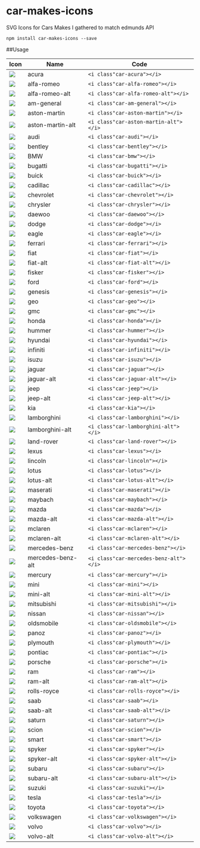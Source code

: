 # car-makes-icons
SVG Icons for Cars Makes I gathered to match edmunds API

`npm install car-makes-icons --save`

##Usage

|Icon|Name|Code|
|---|---|---|
| ![](https://rawgit.com/dangnelson/car-makes-icons/master/svgs/acura.svg) | acura | `<i class"car-acura"></i>`|
| ![](https://rawgit.com/dangnelson/car-makes-icons/master/svgs/alfa%20romeo.svg) | alfa-romeo | `<i class"car-alfa-romeo"></i>`|
| ![](https://rawgit.com/dangnelson/car-makes-icons/master/svgs/alfa%20romeo%20alt.svg) | alfa-romeo-alt | `<i class"car-alfa-romeo-alt"></i>`|
| ![](https://rawgit.com/dangnelson/car-makes-icons/master/svgs/am%20general.svg) | am-general | `<i class"car-am-general"></i>`|
| ![](https://rawgit.com/dangnelson/car-makes-icons/master/svgs/aston%20martin.svg) | aston-martin | `<i class"car-aston-martin"></i>`|
| ![](https://rawgit.com/dangnelson/car-makes-icons/master/svgs/aston%20martin%20alt.svg) | aston-martin-alt | `<i class"car-aston-martin-alt"></i>`|
| ![](https://rawgit.com/dangnelson/car-makes-icons/master/svgs/audi.svg) | audi | `<i class"car-audi"></i>`|
| ![](https://rawgit.com/dangnelson/car-makes-icons/master/svgs/bentley.svg) | bentley | `<i class"car-bentley"></i>`|
| ![](https://rawgit.com/dangnelson/car-makes-icons/master/svgs/bmw.svg) | BMW | `<i class"car-bmw"></i>`|
| ![](https://rawgit.com/dangnelson/car-makes-icons/master/svgs/bugatti.svg) | bugatti | `<i class"car-bugatti"></i>`|
| ![](https://rawgit.com/dangnelson/car-makes-icons/master/svgs/buick.svg) | buick | `<i class"car-buick"></i>`|
| ![](https://rawgit.com/dangnelson/car-makes-icons/master/svgs/cadillac.svg) | cadillac | `<i class"car-cadillac"></i>`|
| ![](https://rawgit.com/dangnelson/car-makes-icons/master/svgs/chevrolet.svg) | chevrolet | `<i class"car-chevrolet"></i>`|
| ![](https://rawgit.com/dangnelson/car-makes-icons/master/svgs/chrysler.svg) | chrysler | `<i class"car-chrysler"></i>`|
| ![](https://rawgit.com/dangnelson/car-makes-icons/master/svgs/daewoo.svg) | daewoo | `<i class"car-daewoo"></i>`|
| ![](https://rawgit.com/dangnelson/car-makes-icons/master/svgs/dodge.svg) | dodge | `<i class"car-dodge"></i>`|
| ![](https://rawgit.com/dangnelson/car-makes-icons/master/svgs/eagle.svg) | eagle | `<i class"car-eagle"></i>`|
| ![](https://rawgit.com/dangnelson/car-makes-icons/master/svgs/ferrari.svg) | ferrari | `<i class"car-ferrari"></i>`|
| ![](https://rawgit.com/dangnelson/car-makes-icons/master/svgs/fiat.svg) | fiat | `<i class"car-fiat"></i>`|
| ![](https://rawgit.com/dangnelson/car-makes-icons/master/svgs/fiat%20alt.svg) | fiat-alt | `<i class"car-fiat-alt"></i>`|
| ![](https://rawgit.com/dangnelson/car-makes-icons/master/svgs/fisker.svg) | fisker | `<i class"car-fisker"></i>`|
| ![](https://rawgit.com/dangnelson/car-makes-icons/master/svgs/ford.svg) | ford | `<i class"car-ford"></i>`|
| ![](https://rawgit.com/dangnelson/car-makes-icons/master/svgs/genesis.svg) | genesis | `<i class"car-genesis"></i>`|
| ![](https://rawgit.com/dangnelson/car-makes-icons/master/svgs/geo.svg) | geo | `<i class"car-geo"></i>`|
| ![](https://rawgit.com/dangnelson/car-makes-icons/master/svgs/gmc.svg) | gmc | `<i class"car-gmc"></i>`|
| ![](https://rawgit.com/dangnelson/car-makes-icons/master/svgs/honda.svg) | honda | `<i class"car-honda"></i>`|
| ![](https://rawgit.com/dangnelson/car-makes-icons/master/svgs/hummer.svg) | hummer | `<i class"car-hummer"></i>`|
| ![](https://rawgit.com/dangnelson/car-makes-icons/master/svgs/hyundai.svg) | hyundai | `<i class"car-hyundai"></i>`|
| ![](https://rawgit.com/dangnelson/car-makes-icons/master/svgs/infiniti.svg) | infiniti | `<i class"car-infiniti"></i>`|
| ![](https://rawgit.com/dangnelson/car-makes-icons/master/svgs/isuzu.svg) | isuzu | `<i class"car-isuzu"></i>`|
| ![](https://rawgit.com/dangnelson/car-makes-icons/master/svgs/jaguar.svg) | jaguar | `<i class"car-jaguar"></i>`|
| ![](https://rawgit.com/dangnelson/car-makes-icons/master/svgs/jaguar%20alt.svg) | jaguar-alt | `<i class"car-jaguar-alt"></i>`|
| ![](https://rawgit.com/dangnelson/car-makes-icons/master/svgs/jeep.svg) | jeep | `<i class"car-jeep"></i>`|
| ![](https://rawgit.com/dangnelson/car-makes-icons/master/svgs/jeep%20alt.svg) | jeep-alt | `<i class"car-jeep-alt"></i>`|
| ![](https://rawgit.com/dangnelson/car-makes-icons/master/svgs/kia.svg) | kia | `<i class"car-kia"></i>`|
| ![](https://rawgit.com/dangnelson/car-makes-icons/master/svgs/lamborghini.svg) | lamborghini | `<i class"car-lamborghini"></i>`|
| ![](https://rawgit.com/dangnelson/car-makes-icons/master/svgs/lamborghini%20alt.svg) | lamborghini-alt | `<i class"car-lamborghini-alt"></i>`|
| ![](https://rawgit.com/dangnelson/car-makes-icons/master/svgs/land%20rover.svg) | land-rover | `<i class"car-land-rover"></i>`|
| ![](https://rawgit.com/dangnelson/car-makes-icons/master/svgs/lexus.svg) | lexus | `<i class"car-lexus"></i>`|
| ![](https://rawgit.com/dangnelson/car-makes-icons/master/svgs/lincoln.svg) | lincoln | `<i class"car-lincoln"></i>`|
| ![](https://rawgit.com/dangnelson/car-makes-icons/master/svgs/lotus.svg) | lotus | `<i class"car-lotus"></i>`|
| ![](https://rawgit.com/dangnelson/car-makes-icons/master/svgs/lotus%20alt.svg) | lotus-alt | `<i class"car-lotus-alt"></i>`|
| ![](https://rawgit.com/dangnelson/car-makes-icons/master/svgs/maserati.svg) | maserati | `<i class"car-maserati"></i>`|
| ![](https://rawgit.com/dangnelson/car-makes-icons/master/svgs/maybach.svg) | maybach | `<i class"car-maybach"></i>`|
| ![](https://rawgit.com/dangnelson/car-makes-icons/master/svgs/mazda.svg) | mazda | `<i class"car-mazda"></i>`|
| ![](https://rawgit.com/dangnelson/car-makes-icons/master/svgs/mazda%20alt.svg) | mazda-alt | `<i class"car-mazda-alt"></i>`|
| ![](https://rawgit.com/dangnelson/car-makes-icons/master/svgs/mclaren.svg) | mclaren | `<i class"car-mclaren"></i>`|
| ![](https://rawgit.com/dangnelson/car-makes-icons/master/svgs/mclaren%20alt.svg) | mclaren-alt | `<i class"car-mclaren-alt"></i>`|
| ![](https://rawgit.com/dangnelson/car-makes-icons/master/svgs/mercedes%20benz.svg) | mercedes-benz | `<i class"car-mercedes-benz"></i>`|
| ![](https://rawgit.com/dangnelson/car-makes-icons/master/svgs/mercedes%20benz%20alt.svg) | mercedes-benz-alt | `<i class"car-mercedes-benz-alt"></i>`|
| ![](https://rawgit.com/dangnelson/car-makes-icons/master/svgs/mercury.svg) | mercury | `<i class"car-mercury"></i>`|
| ![](https://rawgit.com/dangnelson/car-makes-icons/master/svgs/mini.svg) | mini | `<i class"car-mini"></i>`|
| ![](https://rawgit.com/dangnelson/car-makes-icons/master/svgs/mini%20alt.svg) | mini-alt | `<i class"car-mini-alt"></i>`|
| ![](https://rawgit.com/dangnelson/car-makes-icons/master/svgs/mitsubishi.svg) | mitsubishi | `<i class"car-mitsubishi"></i>`|
| ![](https://rawgit.com/dangnelson/car-makes-icons/master/svgs/nissan.svg) | nissan | `<i class"car-nissan"></i>`|
| ![](https://rawgit.com/dangnelson/car-makes-icons/master/svgs/oldsmobile.svg) | oldsmobile | `<i class"car-oldsmobile"></i>`|
| ![](https://rawgit.com/dangnelson/car-makes-icons/master/svgs/panoz.svg) | panoz | `<i class"car-panoz"></i>`|
| ![](https://rawgit.com/dangnelson/car-makes-icons/master/svgs/plymouth.svg) | plymouth | `<i class"car-plymouth"></i>`|
| ![](https://rawgit.com/dangnelson/car-makes-icons/master/svgs/pontiac.svg) | pontiac | `<i class"car-pontiac"></i>`|
| ![](https://rawgit.com/dangnelson/car-makes-icons/master/svgs/porsche.svg) | porsche | `<i class"car-porsche"></i>`|
| ![](https://rawgit.com/dangnelson/car-makes-icons/master/svgs/ram.svg) | ram | `<i class"car-ram"></i>`|
| ![](https://rawgit.com/dangnelson/car-makes-icons/master/svgs/ram%20alt.svg) | ram-alt | `<i class"car-ram-alt"></i>`|
| ![](https://rawgit.com/dangnelson/car-makes-icons/master/svgs/rolls%20royce.svg) | rolls-royce | `<i class"car-rolls-royce"></i>`|
| ![](https://rawgit.com/dangnelson/car-makes-icons/master/svgs/saab.svg) | saab | `<i class"car-saab"></i>`|
| ![](https://rawgit.com/dangnelson/car-makes-icons/master/svgs/saab%20alt.svg) | saab-alt | `<i class"car-saab-alt"></i>`|
| ![](https://rawgit.com/dangnelson/car-makes-icons/master/svgs/saturn.svg) | saturn | `<i class"car-saturn"></i>`|
| ![](https://rawgit.com/dangnelson/car-makes-icons/master/svgs/scion.svg) | scion | `<i class"car-scion"></i>`|
| ![](https://rawgit.com/dangnelson/car-makes-icons/master/svgs/smart.svg) | smart | `<i class"car-smart"></i>`|
| ![](https://rawgit.com/dangnelson/car-makes-icons/master/svgs/spyker.svg) | spyker | `<i class"car-spyker"></i>`|
| ![](https://rawgit.com/dangnelson/car-makes-icons/master/svgs/spyker%20alt.svg) | spyker-alt | `<i class"car-spyker-alt"></i>`|
| ![](https://rawgit.com/dangnelson/car-makes-icons/master/svgs/subaru.svg) | subaru | `<i class"car-subaru"></i>`|
| ![](https://rawgit.com/dangnelson/car-makes-icons/master/svgs/subaru%20alt.svg) | subaru-alt | `<i class"car-subaru-alt"></i>`|
| ![](https://rawgit.com/dangnelson/car-makes-icons/master/svgs/suzuki.svg) | suzuki | `<i class"car-suzuki"></i>`|
| ![](https://rawgit.com/dangnelson/car-makes-icons/master/svgs/tesla.svg) | tesla | `<i class"car-tesla"></i>`|
| ![](https://rawgit.com/dangnelson/car-makes-icons/master/svgs/toyota.svg) | toyota | `<i class"car-toyota"></i>`|
| ![](https://rawgit.com/dangnelson/car-makes-icons/master/svgs/volkswagen.svg) | volkswagen | `<i class"car-volkswagen"></i>`|
| ![](https://rawgit.com/dangnelson/car-makes-icons/master/svgs/volvo.svg) | volvo | `<i class"car-volvo"></i>`|
| ![](https://rawgit.com/dangnelson/car-makes-icons/master/svgs/volvo%20alt.svg) | volvo-alt | `<i class"car-volvo-alt"></i>`|

